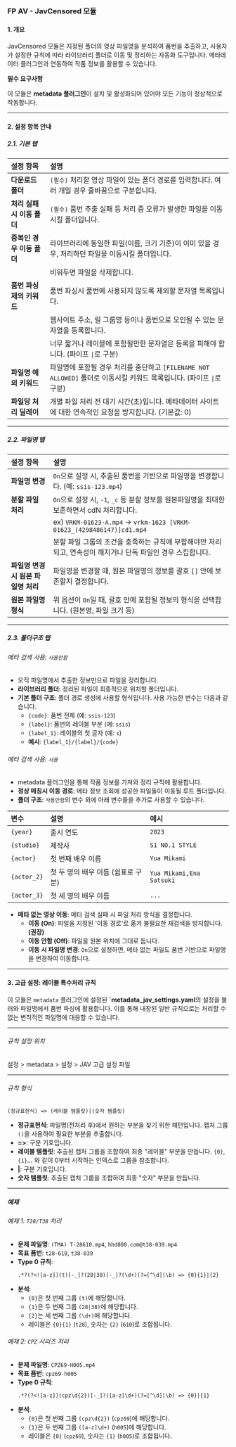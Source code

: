 ### FP AV - JavCensored 모듈

#### 1. 개요

JavCensored 모듈은 지정된 폴더의 영상 파일명을 분석하여 품번을 추출하고, 사용자가 설정한 규칙에 따라 라이브러리 폴더로 이동 및 정리하는 자동화 도구입니다.
메타데이터 플러그인과 연동하여 작품 정보를 활용할 수 있습니다.

**필수 요구사항**

이 모듈은 **metadata 플러그인**이 설치 및 활성화되어 있어야 모든 기능이 정상적으로 작동합니다.

---

#### 2. 설정 항목 안내

##### 2.1. 기본 탭

| 설정 항목                  | 설명                                                                                                                   |
| :------------------------- | :--------------------------------------------------------------------------------------------------------------------- |
| **다운로드 폴더**          | `(필수)` 처리할 영상 파일이 있는 폴더 경로를 입력합니다. 여러 개일 경우 줄바꿈으로 구분합니다.                         |
| **처리 실패시 이동 폴더**  | `(필수)` 품번 추출 실패 등 처리 중 오류가 발생한 파일을 이동시킬 폴더입니다.                                           |
| **중복인 경우 이동 폴더**  | 라이브러리에 동일한 파일(이름, 크기 기준)이 이미 있을 경우, 처리하던 파일을 이동시킬 폴더입니다.                       |
|                            | 비워두면 파일을 삭제합니다.                                                                                            |
| **품번 파싱 제외 키워드**  | 품번 파싱시 품번에 사용되지 않도록 제외할 문자열 목록입니다.                                                           |
|                            | 웹사이트 주소, 릴 그룹명 등이나 품번으로 오인될 수 있는 문자열을 등록합니다.                                           |
|                            | 너무 짧거나 레이블에 포함될만한 문자열은 등록을 피해야 합니다. (파이프 `\|`로 구분)                                    |
| **파일명 예외 키워드**     | 파일명에 포함될 경우 처리를 중단하고 `[FILENAME NOT ALLOWED]` 폴더로 이동시킬 키워드 목록입니다. (파이프 `\|`로 구분)  |
| **파일당 처리 딜레이**     | 개별 파일 처리 전 대기 시간(초)입니다. 메타데이터 사이트에 대한 연속적인 요청을 방지합니다. (기본값: 0)                |

---

##### 2.2. 파일명 탭

| 설정 항목                           | 설명                                                                                                          |
| :---------------------------------- | :------------------------------------------------------------------------------------------------------------ |
| **파일명 변경**                     | `On`으로 설정 시, 추출된 품번을 기반으로 파일명을 변경합니다. (예: `ssis-123.mp4`)                            |
| **분할 파일 처리**                  | `On`으로 설정 시, `-1`, `_c` 등 분할 정보를 원본파일명을 최대한 보존하면서 cdN 처리합니다.                    |
|                                     | ex) `VRKM-01623-A.mp4` -> `vrkm-1623 [VRKM-01623_(4298486147)]cd1.mp4`                                        |
|                                     | 분할 파일 그룹의 조건을 충족하는 규칙에 부합해야만 처리되고, 연속성이 깨지거나 단독 파일인 경우 스킵합니다.   |
| **파일명 변경시 원본 파일명 처리**  | 파일명을 변경할 때, 원본 파일명의 정보를 괄호 `[]` 안에 보존할지 결정합니다.                                  |
| **원본 파일명 형식**                | 위 옵션이 `On`일 때, 괄호 안에 포함될 정보의 형식을 선택합니다. (원본명, 파일 크기 등)                        |

---

##### 2.3. 폴더구조 탭

###### 메타 검색 사용: `사용안함`

- 오직 파일명에서 추출한 정보만으로 파일을 정리합니다.
- **라이브러리 폴더**: 정리된 파일이 최종적으로 위치할 폴더입니다.
- **기본 폴더 구조**: 폴더 경로 생성에 사용할 형식입니다. 사용 가능한 변수는 다음과 같습니다.
  - `{code}`: 품번 전체 (예: `ssis-123`)
  - `{label}`: 품번의 레이블 부분 (예: `ssis`)
  - `{label_1}`: 레이블의 첫 글자 (예: `s`)
  - **예시**: `{label_1}/{label}/{code}`

###### 메타 검색 사용: `사용`

- metadata 플러그인을 통해 작품 정보를 가져와 정리 규칙에 활용합니다.
- **정상 매칭시 이동 경로**: 메타 정보 조회에 성공한 파일들이 이동될 루트 폴더입니다.
- **폴더 구조**: `사용안함`의 변수 외에 아래 변수들을 추가로 사용할 수 있습니다.

| 변수        | 설명                               | 예시                     |
| :---------- | :--------------------------------- | :----------------------- |
| `{year}`    | 출시 연도                          | `2023`                   |
| `{studio}`  | 제작사                             | `S1 NO.1 STYLE`          |
| `{actor}`   | 첫 번째 배우 이름                  | `Yua Mikami`             |
| `{actor_2}` | 첫 두 명의 배우 이름 (쉼표로 구분) | `Yua Mikami,Ena Satsuki` |
| `{actor_3}` | 첫 세 명의 배우 이름               | `...`                    |

- **메타 없는 영상 이동**: 메타 검색 실패 시 파일 처리 방식을 결정합니다.
  - **이동 (On)**: 파일을 지정된 '이동 경로'로 옮겨 불필요한 재검색을 방지합니다. **(권장)**
  - **이동 안함 (Off)**: 파일을 원본 위치에 그대로 둡니다.
  - **이동 시 파일명 변경**: `On`으로 설정하면, 메타 없는 파일도 품번 기반으로 파일명을 변경하여 이동합니다.

---

#### 3. 고급 설정: 레이블 특수처리 규칙

이 모듈은 `metadata` 플러그인에 설정된 **`metadata_jav_settings.yaml**의 설정을 불러와 파일명에서 품번 파싱에 활용합니다.
이를 통해 내장된 일반 규칙으로는 처리할 수 없는 변칙적인 파일명에 대응할 수 있습니다.

---

###### 규칙 설정 위치

설정 > metadata > 설정 > JAV 고급 설정 파일

---

###### 규칙 형식

```
(정규표현식) => (레이블 템플릿)|(숫자 템플릿)
```

- **정규표현식**: 파일명(전처리 후)에서 원하는 부분을 찾기 위한 패턴입니다. 캡처 그룹 `()`을 사용하여 필요한 부분을 추출합니다.
- **=>**: 구분 기호입니다.
- **레이블 템플릿**: 추출된 캡처 그룹을 조합하여 최종 "레이블" 부분을 만듭니다. `{0}`, `{1}`... 와 같이 0부터 시작하는 인덱스로 그룹을 참조합니다.
- **|**: 구분 기호입니다.
- **숫자 템플릿**: 추출된 캡처 그룹을 조합하여 최종 "숫자" 부분을 만듭니다.

---

##### 예제

###### 예제 1: `T28/T38` 처리

- **문제 파일명**: `(TMA) T-28610.mp4`, `hhd800.com@t38-039.mp4`
- **목표 품번**: `t28-610`, `t38-039`
- **Type 0 규칙**:
  ```
  .*?(?<![a-z])(t)[-_]?(28|38)[-_]?(\d+)(?=[^\d]|\b) => {0}{1}|{2}
  ```
- **분석**:
  - `{0}`은 첫 번째 그룹 `(t)`에 해당합니다.
  - `{1}`은 두 번째 그룹 `(28|38)`에 해당합니다.
  - `{2}`는 세 번째 그룹 `(\d+)`에 해당합니다.
  - 레이블은 `{0}{1}` (`t28`), 숫자는 `{2}` (`610`)로 조합됩니다.

###### 예제 2: `CPZ` 시리즈 처리

- **문제 파일명**: `CPZ69-H005.mp4`
- **목표 품번**: `cpz69-h005`
- **Type 0 규칙**:
  ```
  .*?(?<![a-z])(cpz\d{2})[-_]?([a-z]\d+)(?=[^\d]|\b) => {0}|{1}
  ```
- **분석**:
  - `{0}`은 첫 번째 그룹 `(cpz\d{2})` (`cpz69`)에 해당합니다.
  - `{1}`은 두 번째 그룹 `([a-z]\d+)` (`h005`)에 해당합니다.
  - 레이블은 `{0}` (`cpz69`), 숫자는 `{1}` (`h005`)로 조합됩니다.
